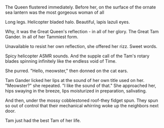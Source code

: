 <!-- title: Tam x Tam -->

The Queen flustered immediately. Before her, on the surface of the ornate sea lantern was the most gorgeous woman of all

Long legs.
Helicopter bladed halo.
Beautiful, lapis lazuli eyes.

Why, it was the Great Queen's reflection - in all of her glory.
The Great Tam Gander. In all of her Tammiest form.

Unavailable to resist her own reflection, she offered her rizz.
Sweet words.

Spicy helicopter ASMR sounds.
And the supple call of the Tam's rotary blades spinning infinitely like the endless void of Time.

She purred. "Hello, meowster," then donned on the cat ears.

Tam Gander licked her lips at the sound of her own title used on her.
"Meowster?" she repeated.
"I like the sound of that." She approached her, hips swaying in the breeze, lips moisturized in preparation, salivating.

And then, under the mossy cobblestoned roof-they fidget spun.
They spun so out of control that their mechanical whirring woke up the neighbors next door.

Tam just had the best Tam of her life.
